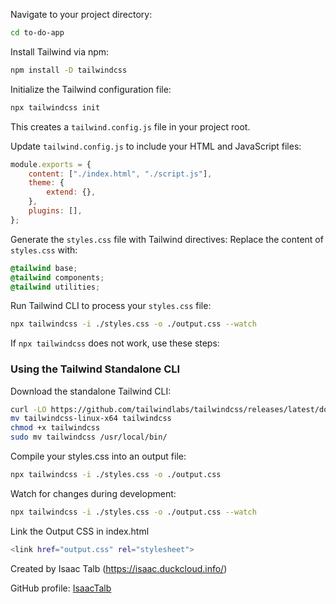 Navigate to your project directory:

```bash
cd to-do-app
```

Install Tailwind via npm:

```bash
npm install -D tailwindcss
```

Initialize the Tailwind configuration file:

```bash
npx tailwindcss init
```

This creates a `tailwind.config.js` file in your project root.

Update `tailwind.config.js` to include your HTML and JavaScript files:

```javascript
module.exports = {
    content: ["./index.html", "./script.js"],
    theme: {
        extend: {},
    },
    plugins: [],
};
```

Generate the `styles.css` file with Tailwind directives: Replace the content of `styles.css` with:

```css
@tailwind base;
@tailwind components;
@tailwind utilities;
```

Run Tailwind CLI to process your `styles.css` file:

```bash
npx tailwindcss -i ./styles.css -o ./output.css --watch
```

If `npx tailwindcss` does not work, use these steps:

### Using the Tailwind Standalone CLI

Download the standalone Tailwind CLI:

```bash
curl -LO https://github.com/tailwindlabs/tailwindcss/releases/latest/download/tailwindcss-linux-x64
mv tailwindcss-linux-x64 tailwindcss
chmod +x tailwindcss
sudo mv tailwindcss /usr/local/bin/
```

Compile your styles.css into an output file:

```bash
npx tailwindcss -i ./styles.css -o ./output.css
```

Watch for changes during development:

```bash
npx tailwindcss -i ./styles.css -o ./output.css --watch
```

Link the Output CSS in index.html

```bash
<link href="output.css" rel="stylesheet">
```

Created by Isaac Talb (https://isaac.duckcloud.info/)

GitHub profile: [IsaacTalb](https://github.com/IsaacTalb)

